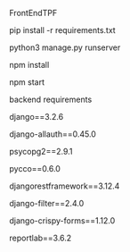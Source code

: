 FrontEndTPF

pip install -r requirements.txt


python3 manage.py runserver

npm install

npm start


backend requirements

django==3.2.6

django-allauth==0.45.0

psycopg2==2.9.1

pycco==0.6.0

djangorestframework==3.12.4

django-filter==2.4.0

django-crispy-forms==1.12.0

reportlab==3.6.2

